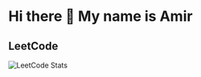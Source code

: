 # Hi there 👋 My name is Amir

<!--<a href="https://github.com/anuraghazra/github-readme-stats">
  <img align="center" height = "160"   src="https://github-readme-stats.vercel.app/api?username=amirshig&show_icons=true&theme=tokyonight">
</a>
<a href="https://github.com/anuraghazra/github-readme-stats">
  <img align="center"  height = "160"  src="https://github-readme-stats.vercel.app/api/top-langs/?username=amirshig&show_icons=true&theme=tokyonight&langs_count=10&layout=compact" />
</a>
-->
## LeetCode
![LeetCode Stats](https://leetcode.card.workers.dev/AmirShig?theme=dark&font=baloo&extension=null)

<!-- [![Harlok's WakaTime stats](https://github-readme-stats.vercel.app/api/wakatime?username=raisinib)](https://github.com/anuraghazra/github-readme-stats) 
-->

<!--
**AmirShig/AmirShig** is a ✨ _special_ ✨ repository because its `README.md` (this file) appears on your GitHub profile.

Here are some ideas to get you started:

- 🔭 I’m currently working on ...
- 🌱 I’m currently learning ...
- 👯 I’m looking to collaborate on ...
- 🤔 I’m looking for help with ...
- 💬 Ask me about ...
- 📫 How to reach me: ...
- 😄 Pronouns: ...
- ⚡ Fun fact: ...
-->
